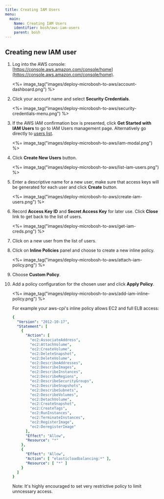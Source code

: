```yaml
---
title: Creating IAM Users
menu:
  main:
    Name: Creating IAM Users
    identifier: bosh/aws-iam-users
    parent: bosh
---
```


## <a id="create"></a> Creating new IAM user

1. Log into the AWS console: [https://console.aws.amazon.com/console/home](https://console.aws.amazon.com/console/home).

    <%= image_tag("images/deploy-microbosh-to-aws/account-dashboard.png") %>

1. Click your account name and select **Security Credentials**.

    <%= image_tag("images/deploy-microbosh-to-aws/security-credentials-menu.png") %>

1. If the AWS IAM confirmation box is presented, click **Get Started with IAM Users** to go to IAM Users management page. Alternatively go directly to [users list](https://console.aws.amazon.com/iam/home#users).

    <%= image_tag("images/deploy-microbosh-to-aws/iam-modal.png") %>

1. Click **Create New Users** button.

    <%= image_tag("images/deploy-microbosh-to-aws/list-iam-users.png") %>

1. Enter a descriptive name for a new user, make sure that access keys will be generated for each user and click **Create** button.

    <%= image_tag("images/deploy-microbosh-to-aws/create-iam-users.png") %>

1. Record **Access Key ID** and **Secret Access Key** for later use. Click **Close** link to get back to the list of users.

    <%= image_tag("images/deploy-microbosh-to-aws/get-iam-creds.png") %>

1. Click on a new user from the list of users.

1. Click on **Inline Policies** panel and choose to create a new inline policy.

    <%= image_tag("images/deploy-microbosh-to-aws/attach-iam-policy.png") %>

1. Choose **Custom Policy**.

1. Add a policy configuration for the chosen user and click **Apply Policy**.

    <%= image_tag("images/deploy-microbosh-to-aws/add-iam-inline-policy.png") %>

    For example your aws-cpi's inline policy allows EC2 and full ELB access:

    ```yaml
    {
      "Version": "2012-10-17",
      "Statement": [
        {
          "Action": [
            "ec2:AssociateAddress",
            "ec2:AttachVolume",
            "ec2:CreateVolume",
            "ec2:DeleteSnapshot",
            "ec2:DeleteVolume",
            "ec2:DescribeAddresses",
            "ec2:DescribeImages",
            "ec2:DescribeInstances",
            "ec2:DescribeRegions",
            "ec2:DescribeSecurityGroups",
            "ec2:DescribeSnapshots",
            "ec2:DescribeSubnets",
            "ec2:DescribeVolumes",
            "ec2:DetachVolume",
            "ec2:CreateSnapshot",
            "ec2:CreateTags",
            "ec2:RunInstances",
            "ec2:TerminateInstances",
            "ec2:RegisterImage",
            "ec2:DeregisterImage"
          ],
          "Effect": "Allow",
          "Resource": "*"
        },
        {
          "Effect": "Allow",
          "Action": [ "elasticloadbalancing:*" ],
          "Resource": [ "*" ]
        }
      ]
    }
    ```

    <p class="note">Note: It's highly encouraged to set very restrictive policy to limit unncessary access.</p>
